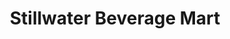 ---
title: "Stillwater Beverage Mart"
url: /stillwater/stillwater-beverage-mart/
shop: beverages
---